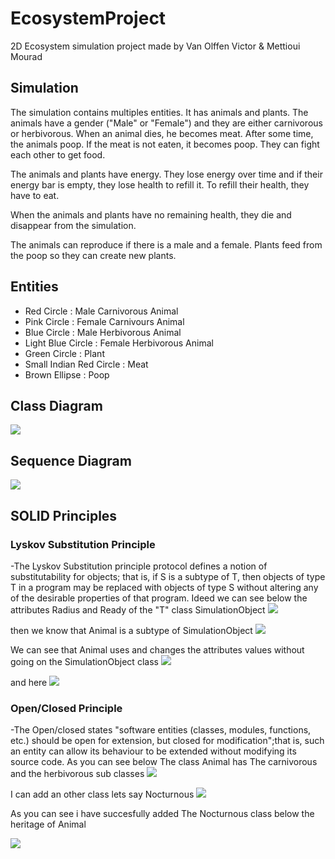 # EcosystemProject
2D Ecosystem simulation project made by Van Olffen Victor & Mettioui Mourad

## Simulation
The simulation contains multiples entities. It has animals and plants.
The animals have a gender ("Male" or "Female") and they are either carnivorous or herbivorous. When an animal dies, he becomes meat.
After some time, the animals poop. If the meat is not eaten, it becomes poop. They can fight each other to get food.

The animals and plants have energy. They lose energy over time and if their energy bar is empty, they lose health to refill it.
To refill their health, they have to eat.

When the animals and plants have no remaining health, they die and disappear from the simulation.

The animals can reproduce if there is a male and a female.
Plants feed from the poop so they can create new plants.

## Entities
- Red Circle              : Male Carnivorous Animal
- Pink Circle             : Female Carnivours Animal
- Blue Circle             : Male Herbivorous Animal
- Light Blue Circle       : Female Herbivorous Animal
- Green Circle            : Plant
- Small Indian Red Circle : Meat
- Brown Ellipse           : Poop

## Class Diagram
<picture>
  <img src="https://github.com/VictorVanO/EcosystemProject/blob/main/images%20project/ClassDiagram.png">
</picture>

## Sequence Diagram
<picture>
  <img src="https://github.com/VictorVanO/EcosystemProject/blob/main/images%20project/SequenceDiagram.png">
</picture>

## SOLID Principles

### Lyskov Substitution Principle
-The Lyskov Substitution principle protocol defines a notion of substitutability for objects; that is, if S is a subtype of T, then objects of type T in a program may be replaced with objects of type S without altering any of the desirable properties of that program.
Ideed we can see below the attributes Radius and Ready of the "T" class SimulationObject
<picture>
  <img src="https://github.com/VictorVanO/EcosystemProject/blob/main/images%20project/S1_attributes.PNG">
<picture>
  
then we know that Animal is a subtype of SimulationObject
<picture>
  <img src="https://github.com/VictorVanO/EcosystemProject/blob/main/images%20project/S1_legacy.PNG">
<picture>
  
We can see that Animal uses and changes the attributes values without going on the SimulationObject class
<picture>
  <img src="https://github.com/VictorVanO/EcosystemProject/blob/main/images%20project/S1_using.PNG">
<picture>
  
and here
<picture>
  <img src="https://github.com/VictorVanO/EcosystemProject/blob/main/images%20project/S1_using2.PNG">
<picture>

### Open/Closed Principle
-The Open/closed states "software entities (classes, modules, functions, etc.) should be open for extension, but closed for modification";that is, such an entity can allow its behaviour to be extended without modifying its source code.
As you can see below The class Animal has The carnivorous and the herbivorous sub classes
<picture>
  <img src="https://github.com/VictorVanO/EcosystemProject/blob/main/images%20project/S2_Files%20before.PNG">
<picture>

I can add an other class lets say Nocturnous
<picture>
  <img src="https://github.com/VictorVanO/EcosystemProject/blob/main/images%20project/S2_Added%20Class.PNG">
<picture>

As you can see i have succesfully added The Nocturnous class below the heritage of Animal

<picture>
  <img src="https://github.com/VictorVanO/EcosystemProject/blob/main/images%20project/S2_Files%20after.PNG">
<picture>
